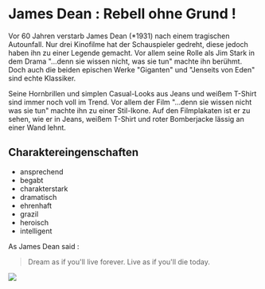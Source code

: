 # James Dean : Rebell ohne Grund !  

Vor 60 Jahren verstarb James Dean (*1931) nach einem tragischen Autounfall. 
Nur drei Kinofilme hat der Schauspieler gedreht, diese jedoch haben ihn zu einer Legende gemacht. 
Vor allem seine Rolle als Jim Stark in dem Drama "...denn sie wissen nicht, was sie tun" machte ihn berühmt. 
Doch auch die beiden epischen Werke "Giganten" und "Jenseits von Eden" sind echte Klassiker. 


Seine Hornbrillen und simplen Casual-Looks aus Jeans und weißem T-Shirt sind immer noch voll im Trend. 
Vor allem der Film "...denn sie wissen nicht was sie tun" machte ihn zu einer Stil-Ikone. 
Auf den Filmplakaten ist er zu sehen, wie er in Jeans, weißem T-Shirt und roter Bomberjacke lässig an einer Wand lehnt.

## Charaktereingenschaften
* ansprechend
* begabt
* charakterstark
* dramatisch
* ehrenhaft 
* grazil
* heroisch
* intelligent



As James Dean said : 

> Dream as if you'll live forever. 
> Live as if you'll die today.


<img src= "https://www1.wdr.de/radio/wdr4/wort/promi-boulevard/james-dean-124~_v-gseapremiumxl.jpg"/>
